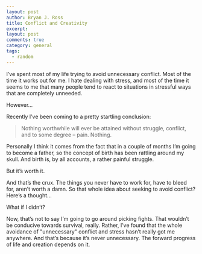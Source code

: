 ```yaml
---
layout: post
author: Bryan J. Ross
title: Conflict and Creativity
excerpt:
layout: post
comments: true
category: general
tags:
  - random
---
```

I’ve spent most of my life trying to avoid unnecessary conflict. Most of the
time it works out for me. I hate dealing with stress, and most of the time it
seems to me that many people tend to react to situations in stressful ways that
are completely unneeded.

However...

Recently I’ve been coming to a pretty startling conclusion:

> Nothing worthwhile will ever be attained without struggle, conflict, and to
> some degree – pain. Nothing.

<!-- more -->

Personally I think it comes from the fact that in a couple of months I’m going
to become a father, so the concept of birth has been rattling around my skull.
And birth is, by all accounts, a rather painful struggle.

But it’s worth it.

And that’s the crux. The things you never have to work for, have to bleed for,
aren’t worth a damn. So that whole idea about seeking to avoid conflict?
Here’s a thought...

What if I didn’t?

Now, that’s not to say I’m going to go around picking fights. That wouldn’t be
conducive towards survival, really. Rather, I’ve found that the whole avoidance
of "unnecessary" conflict and stress hasn’t really got me anywhere. And that’s
because it’s never unnecessary. The forward progress of life and creation
depends on it.
